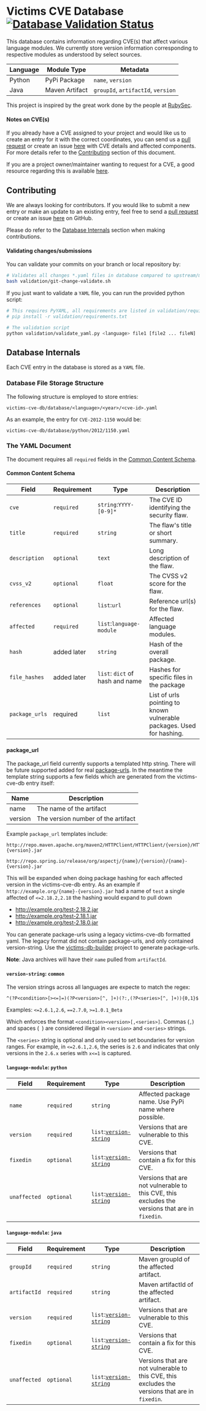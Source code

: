Victims CVE Database [![Database Validation Status](https://travis-ci.org/victims/victims-cve-db.png?branch=master)](https://travis-ci.org/victims/victims-cve-db)
====================

This database contains information regarding CVE(s) that affect various language modules. We currently store version information corresponding to respective modules as understood by select sources.

|Language|Module Type|Metadata|
|--------|-------------|--------|
|Python|PyPi Package|`name`, `version`|
|Java|Maven Artifact|`groupId`, `artifactId`, `version`|

This project is inspired by the great work done by the people at [RubySec](http://rubysec.github.io/).

#### Notes on CVE(s)
If you already have a CVE assigned to your project and would like us to create an entry for it with the correct coordinates, you can send us a [pull request](https://help.github.com/articles/using-pull-requests) or create an issue [here](https://github.com/victims/victims-cve-db/issues) with CVE details and affected components. For more details refer to the [Contributing](#contributing) section of this document.

If you are a project owner/maintainer wanting to request for a CVE, a good resource regarding this is available [here](http://people.redhat.com/kseifrie/CVE-OpenSource-Request-HOWTO.html).

Contributing
------------
We are always looking for contributors. If you would like to submit a new entry or make an update to an existing entry, feel free to send a [pull request](https://help.github.com/articles/using-pull-requests) or create an issue [here](https://github.com/victims/victims-cve-db/issues) on GitHub.

Please do refer to the [Database Internals](#database-internals) section when making contributions.

#### Validating changes/submissions
You can validate your commits on your branch or local repository by:
```sh
# Validates all changes *.yaml files in database compared to upstream/master
bash validation/git-change-validate.sh
```
If you just want to validate a `YAML` file, you can run the provided python script:
```sh
# This requires PyYAML, all requirements are listed in validation/requirements.txt
# pip install -r validation/requirements.txt

# The validation script
python validation/validate_yaml.py <language> file1 [file2 ... fileN]
```

Database Internals
------------------
Each CVE entry in the database is stored as a `YAML` file.

### Database File Storage Structure
The following structure is employed to store entries:
```
victims-cve-db/database/<language>/<year>/<cve-id>.yaml
```

As an example, the entry for `CVE-2012-1150` would be:
```
victims-cve-db/database/python/2012/1150.yaml
```
### The YAML Document
The document requires all `required` fields in the [Common Content Schema](#common-content-schema).

#### Common Content Schema
|Field|Requirement|Type|Description|
|-----|-----------|----|-----------|
|`cve`|`required` |`string`:`YYYY-[0-9]*`|The CVE ID identifying the security flaw.|
|`title`|`required`|`string`|The flaw's title or short summary.|
|`description`|`optional`|`text`|Long description of the flaw.|
|`cvss_v2`|`optional`|`float`|The CVSS v2 score for the flaw.|
|`references`|`optional`|`list`:`url`|Reference url(s) for the flaw.|
|`affected`|`required`|`list`:`language-module`|Affected language modules.|
|`hash` | added later | `string` | Hash of the overall package.|
| `file_hashes`| added later | `list`: `dict` of hash and name | Hashes for specific files in the package|
| `package_urls`| required | `list` | List of urls pointing to known vulnerable packages. Used for hashing. |

#### package_url

The package_url field currently supports a templated http string. There will be future supported added for
real [package-urls](https://github.com/package-url/purl-spec). In the meantime the template string supports
a few fields which are generated from the victims-cve-db entry itself:

| Name    | Description                        |
|---------|------------------------------------|
| name    | The name of the artifact           |
| version | The version number of the artifact |

Example ``package_url`` templates include:

```
http://repo.maven.apache.org/maven2/HTTPClient/HTTPClient/{version}/HTTPClient-{version}.jar
```

```
http://repo.spring.io/release/org/aspectj/{name}/{version}/{name}-{version}.jar  
```

This will be expanded when doing package hashing for each affected version in the victims-cve-db entry. As an example if
``http://example.org/{name}-{version}.jar`` had a name of ``test`` a single affected of ``<=2.18.2,2.18`` the hashing
would expand to pull down

- http://example.org/test-2.18.2.jar
- http://example.org/test-2.18.1.jar
- http://example.org/test-2.18.0.jar

You can generate package-urls using a legacy victims-cve-db formatted yaml. The legacy format did not contain package-urls, and only contained version-string. Use the [victims-db-builder](https://github.com/victims/victims-db-builder) project to generate package-urls.

**Note**: Java archives will have their ``name`` pulled from ``artifactId``.

#### `version-string`: `common`
The version strings across all languages are expecte to match the regex:
```re
^(?P<condition>[><=]=)(?P<version>[^, ]+)(?:,(?P<series>[^, ]+)){0,1}$
```
Examples: `<=2.6.1,2.6`, `==2.7.0`, `>=1.0.1_Beta`

Which enforces the format `<condition><version>[,<series>]`. Commas (`,`) and spaces (` `) are considered illegal in `<version>` and `<series>` strings.

The `<series>` string is optional and only used to set boundaries for version ranges. For example, in `<=2.6.1,2.6`, the series is `2.6` and indicates that only versions in the `2.6.x` series with `x<=1` is captured.

#### `language-module`: `python`
|Field|Requirement|Type|Description|
|-----|-----------|----|-----------|
|`name`|`required`|`string`|Affected package name. Use PyPi name where possible.|
|`version`|`required`|`list`:[`version-string`](#version-string-common)|Versions that are vulnerable to this CVE.|
|`fixedin`|`optional`|`list`:[`version-string`](#version-string-common)|Versions that contain a fix for this CVE.|
|`unaffected`|`optional`|`list`:[`version-string`](#version-string-common)|Versions that are not vulnerable to this CVE, this excludes the versions that are in `fixedin`.|

#### `language-module`: `java`
|Field|Requirement|Type|Description|
|-----|-----------|----|-----------|
|`groupId`|`required`|`string`|Maven groupId of the affected artifact.|
|`artifactId`|`required`|`string`|Maven artifactId of the affected artifact.|
|`version`|`required`|`list`:[`version-string`](#version-string-common)|Versions that are vulnerable to this CVE.|
|`fixedin`|`optional`|`list`:[`version-string`](#version-string-common)|Versions that contain a fix for this CVE.|
|`unaffected`|`optional`|`list`:[`version-string`](#version-string-common)|Versions that are not vulnerable to this CVE, this excludes the versions that are in `fixedin`.|
